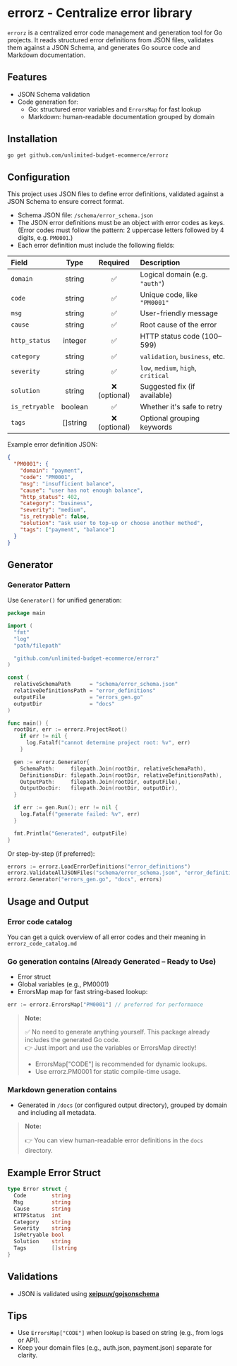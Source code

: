 # errorz - Centralize error library

`errorz` is a centralized error code management and generation tool for Go projects. It reads structured error definitions from JSON files, validates them against a JSON Schema, and generates Go source code and Markdown documentation.

## Features

- JSON Schema validation
- Code generation for:
  - Go: structured error variables and `ErrorsMap` for fast lookup
  - Markdown: human-readable documentation grouped by domain

## Installation

```bash
go get github.com/unlimited-budget-ecommerce/errorz
```

## Configuration

This project uses JSON files to define error definitions, validated against a JSON Schema to ensure correct format.

- Schema JSON file: `/schema/error_schema.json`
- The JSON error definitions must be an object with error codes as keys.(Error codes must follow the pattern: 2 uppercase letters followed by 4 digits, e.g. `PM0001`.)
- Each error definition must include the following fields:

| Field          |   Type    |   Required    | Description                         |
| :------------- | :-------: | :-----------: | :---------------------------------- |
| `domain`       |  string   |      ✅       | Logical domain (e.g. `"auth"`)      |
| `code`         |  string   |      ✅       | Unique code, like `"PM0001"`        |
| `msg`          |  string   |      ✅       | User-friendly message               |
| `cause`        |  string   |      ✅       | Root cause of the error             |
| `http_status`  |  integer  |      ✅       | HTTP status code (100–599)          |
| `category`     |  string   |      ✅       | `validation`, `business`, etc.      |
| `severity`     |  string   |      ✅       | `low`, `medium`, `high`, `critical` |
| `solution`     |  string   | ❌ (optional) | Suggested fix (if available)        |
| `is_retryable` |  boolean  |      ✅       | Whether it's safe to retry          |
| `tags`         | \[]string | ❌ (optional) | Optional grouping keywords          |

Example error definition JSON:

```json
{
  "PM0001": {
    "domain": "payment",
    "code": "PM0001",
    "msg": "insufficient balance",
    "cause": "user has not enough balance",
    "http_status": 402,
    "category": "business",
    "severity": "medium",
    "is_retryable": false,
    "solution": "ask user to top-up or choose another method",
    "tags": ["payment", "balance"]
  }
}
```

## Generator

### Generator Pattern

Use `Generator()` for unified generation:

```go
package main

import (
  "fmt"
  "log"
  "path/filepath"

  "github.com/unlimited-budget-ecommerce/errorz"
)

const (
  relativeSchemaPath      = "schema/error_schema.json"
  relativeDefinitionsPath = "error_definitions"
  outputFile              = "errors_gen.go"
  outputDir               = "docs"
)

func main() {
  rootDir, err := errorz.ProjectRoot()
    if err != nil {
      log.Fatalf("cannot determine project root: %v", err)
    }

  gen := errorz.Generator{
    SchemaPath:     filepath.Join(rootDir, relativeSchemaPath),
    DefinitionsDir: filepath.Join(rootDir, relativeDefinitionsPath),
    OutputPath:     filepath.Join(rootDir, outputFile),
    OutputDocDir:   filepath.Join(rootDir, outputDir),
  }

  if err := gen.Run(); err != nil {
    log.Fatalf("generate failed: %v", err)
  }

  fmt.Println("Generated", outputFile)
}
```

Or step-by-step (if preferred):

```go
errors := errorz.LoadErrorDefinitions("error_definitions")
errorz.ValidateAllJSONFiles("schema/error_schema.json", "error_definitions")
errorz.Generator("errors_gen.go", "docs", errors)
```

## Usage and Output

### Error code catalog

You can get a quick overview of all error codes and their meaning in `errorz_code_catalog.md`

### Go generation contains (Already Generated – Ready to Use)

- Error struct
- Global variables (e.g., PM0001)
- ErrorsMap map for fast string-based lookup:

```go
err := errorz.ErrorsMap["PM0001"] // preferred for performance
```

> **Note:**
>
> ✅ No need to generate anything yourself. This package already includes the generated Go code.  
> 👉 Just import and use the variables or ErrorsMap directly!
>
> - ErrorsMap["CODE"] is recommended for dynamic lookups.
> - Use errorz.PM0001 for static compile-time usage.

### Markdown generation contains

- Generated in `/docs` (or configured output directory), grouped by domain and including all metadata.

> **Note:**
>
> 👉 You can view human-readable error definitions in the `docs` directory.

## Example Error Struct

```go
type Error struct {
  Code        string
  Msg         string
  Cause       string
  HTTPStatus  int
  Category    string
  Severity    string
  IsRetryable bool
  Solution    string
  Tags        []string
}
```

## Validations

- JSON is validated using **[xeipuuv/gojsonschema](https://github.com/xeipuuv/gojsonschema.git)**

## Tips

- Use `ErrorsMap["CODE"]` when lookup is based on string (e.g., from logs or API).
- Keep your domain files (e.g., auth.json, payment.json) separate for clarity.
